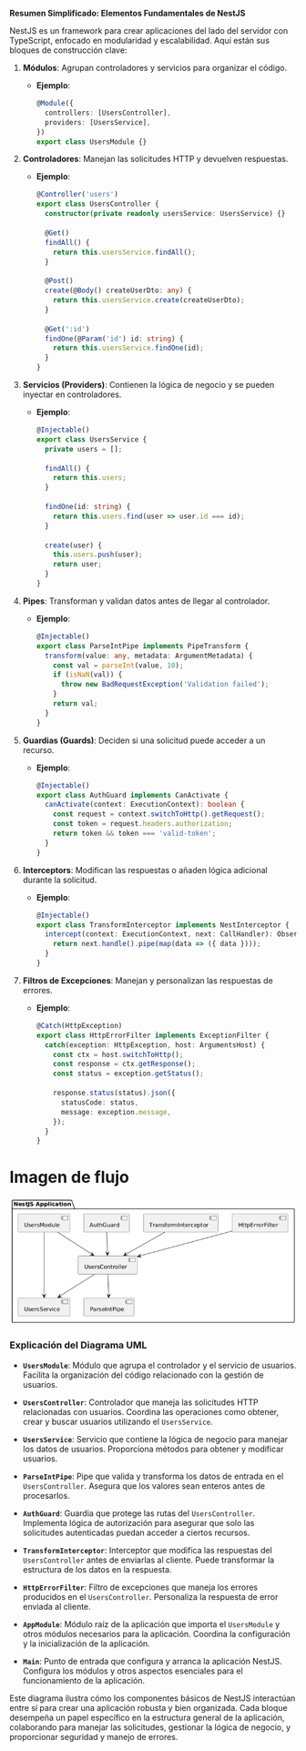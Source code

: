 **Resumen Simplificado: Elementos Fundamentales de NestJS**

NestJS es un framework para crear aplicaciones del lado del servidor con TypeScript, enfocado en modularidad y escalabilidad. Aquí están sus bloques de construcción clave:

1. **Módulos**: Agrupan controladores y servicios para organizar el código. 
   - **Ejemplo**:
     ```typescript
     @Module({
       controllers: [UsersController],
       providers: [UsersService],
     })
     export class UsersModule {}
     ```

2. **Controladores**: Manejan las solicitudes HTTP y devuelven respuestas.
   - **Ejemplo**:
     ```typescript
     @Controller('users')
     export class UsersController {
       constructor(private readonly usersService: UsersService) {}
     
       @Get()
       findAll() {
         return this.usersService.findAll();
       }
     
       @Post()
       create(@Body() createUserDto: any) {
         return this.usersService.create(createUserDto);
       }
     
       @Get(':id')
       findOne(@Param('id') id: string) {
         return this.usersService.findOne(id);
       }
     }
     ```

3. **Servicios (Providers)**: Contienen la lógica de negocio y se pueden inyectar en controladores.
   - **Ejemplo**:
     ```typescript
     @Injectable()
     export class UsersService {
       private users = [];
     
       findAll() {
         return this.users;
       }
     
       findOne(id: string) {
         return this.users.find(user => user.id === id);
       }
     
       create(user) {
         this.users.push(user);
         return user;
       }
     }
     ```

4. **Pipes**: Transforman y validan datos antes de llegar al controlador.
   - **Ejemplo**:
     ```typescript
     @Injectable()
     export class ParseIntPipe implements PipeTransform {
       transform(value: any, metadata: ArgumentMetadata) {
         const val = parseInt(value, 10);
         if (isNaN(val)) {
           throw new BadRequestException('Validation failed');
         }
         return val;
       }
     }
     ```

5. **Guardias (Guards)**: Deciden si una solicitud puede acceder a un recurso.
   - **Ejemplo**:
     ```typescript
     @Injectable()
     export class AuthGuard implements CanActivate {
       canActivate(context: ExecutionContext): boolean {
         const request = context.switchToHttp().getRequest();
         const token = request.headers.authorization;
         return token && token === 'valid-token';
       }
     }
     ```

6. **Interceptors**: Modifican las respuestas o añaden lógica adicional durante la solicitud.
   - **Ejemplo**:
     ```typescript
     @Injectable()
     export class TransformInterceptor implements NestInterceptor {
       intercept(context: ExecutionContext, next: CallHandler): Observable<any> {
         return next.handle().pipe(map(data => ({ data })));
       }
     }
     ```

7. **Filtros de Excepciones**: Manejan y personalizan las respuestas de errores.
   - **Ejemplo**:
     ```typescript
     @Catch(HttpException)
     export class HttpErrorFilter implements ExceptionFilter {
       catch(exception: HttpException, host: ArgumentsHost) {
         const ctx = host.switchToHttp();
         const response = ctx.getResponse();
         const status = exception.getStatus();
     
         response.status(status).json({
           statusCode: status,
           message: exception.message,
         });
       }
     }
     ```

# Imagen de flujo 
![Flujo de jwt](./imgs/fundamentalelements.png)

### Explicación del Diagrama UML

- **`UsersModule`**: Módulo que agrupa el controlador y el servicio de usuarios. Facilita la organización del código relacionado con la gestión de usuarios.
  
- **`UsersController`**: Controlador que maneja las solicitudes HTTP relacionadas con usuarios. Coordina las operaciones como obtener, crear y buscar usuarios utilizando el `UsersService`.

- **`UsersService`**: Servicio que contiene la lógica de negocio para manejar los datos de usuarios. Proporciona métodos para obtener y modificar usuarios.

- **`ParseIntPipe`**: Pipe que valida y transforma los datos de entrada en el `UsersController`. Asegura que los valores sean enteros antes de procesarlos.

- **`AuthGuard`**: Guardia que protege las rutas del `UsersController`. Implementa lógica de autorización para asegurar que solo las solicitudes autenticadas puedan acceder a ciertos recursos.

- **`TransformInterceptor`**: Interceptor que modifica las respuestas del `UsersController` antes de enviarlas al cliente. Puede transformar la estructura de los datos en la respuesta.

- **`HttpErrorFilter`**: Filtro de excepciones que maneja los errores producidos en el `UsersController`. Personaliza la respuesta de error enviada al cliente.

- **`AppModule`**: Módulo raíz de la aplicación que importa el `UsersModule` y otros módulos necesarios para la aplicación. Coordina la configuración y la inicialización de la aplicación.

- **`Main`**: Punto de entrada que configura y arranca la aplicación NestJS. Configura los módulos y otros aspectos esenciales para el funcionamiento de la aplicación.

Este diagrama ilustra cómo los componentes básicos de NestJS interactúan entre sí para crear una aplicación robusta y bien organizada. Cada bloque desempeña un papel específico en la estructura general de la aplicación, colaborando para manejar las solicitudes, gestionar la lógica de negocio, y proporcionar seguridad y manejo de errores.